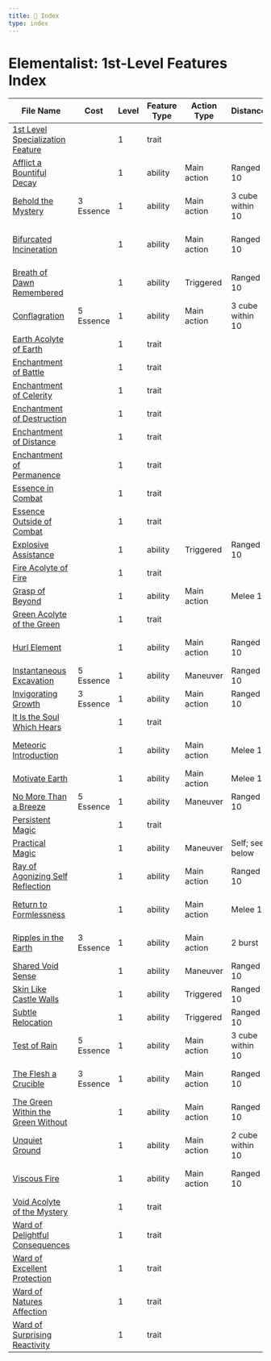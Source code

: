 ```yaml
---
title: 📑 Index
type: index
---
```


# Elementalist: 1st-Level Features Index

| File Name                                                                             | Cost      | Level | Feature Type | Action Type | Distance         | Target                   |
| ------------------------------------------------------------------------------------- | --------- | ----- | ------------ | ----------- | ---------------- | ------------------------ |
| [1st Level Specialization Feature](../1st%20Level%20Specialization%20Feature)         |           | 1     | trait        |             |                  |                          |
| [Afflict a Bountiful Decay](../Afflict%20a%20Bountiful%20Decay)                       |           | 1     | ability      | Main action | Ranged 10        | One creature             |
| [Behold the Mystery](../Behold%20the%20Mystery)                                       | 3 Essence | 1     | ability      | Main action | 3 cube within 10 | Each enemy in the area   |
| [Bifurcated Incineration](../Bifurcated%20Incineration)                               |           | 1     | ability      | Main action | Ranged 10        | Two creatures or objects |
| [Breath of Dawn Remembered](../Breath%20of%20Dawn%20Remembered)                       |           | 1     | ability      | Triggered   | Ranged 10        | Self or one ally         |
| [Conflagration](../Conflagration)                                                     | 5 Essence | 1     | ability      | Main action | 3 cube within 10 | Each enemy in the area   |
| [Earth Acolyte of Earth](../Earth%20Acolyte%20of%20Earth)                             |           | 1     | trait        |             |                  |                          |
| [Enchantment of Battle](../Enchantment%20of%20Battle)                                 |           | 1     | trait        |             |                  |                          |
| [Enchantment of Celerity](../Enchantment%20of%20Celerity)                             |           | 1     | trait        |             |                  |                          |
| [Enchantment of Destruction](../Enchantment%20of%20Destruction)                       |           | 1     | trait        |             |                  |                          |
| [Enchantment of Distance](../Enchantment%20of%20Distance)                             |           | 1     | trait        |             |                  |                          |
| [Enchantment of Permanence](../Enchantment%20of%20Permanence)                         |           | 1     | trait        |             |                  |                          |
| [Essence in Combat](../Essence%20in%20Combat)                                         |           | 1     | trait        |             |                  |                          |
| [Essence Outside of Combat](../Essence%20Outside%20of%20Combat)                       |           | 1     | trait        |             |                  |                          |
| [Explosive Assistance](../Explosive%20Assistance)                                     |           | 1     | ability      | Triggered   | Ranged 10        | Self or one ally         |
| [Fire Acolyte of Fire](../Fire%20Acolyte%20of%20Fire)                                 |           | 1     | trait        |             |                  |                          |
| [Grasp of Beyond](../Grasp%20of%20Beyond)                                             |           | 1     | ability      | Main action | Melee 1          | One creature             |
| [Green Acolyte of the Green](../Green%20Acolyte%20of%20the%20Green)                   |           | 1     | trait        |             |                  |                          |
| [Hurl Element](../Hurl%20Element)                                                     |           | 1     | ability      | Main action | Ranged 10        | One creature or object   |
| [Instantaneous Excavation](../Instantaneous%20Excavation)                             | 5 Essence | 1     | ability      | Maneuver    | Ranged 10        | Special                  |
| [Invigorating Growth](../Invigorating%20Growth)                                       | 3 Essence | 1     | ability      | Main action | Ranged 10        | One creature             |
| [It Is the Soul Which Hears](../It%20Is%20the%20Soul%20Which%20Hears)                 |           | 1     | trait        |             |                  |                          |
| [Meteoric Introduction](../Meteoric%20Introduction)                                   |           | 1     | ability      | Main action | Melee 1          | One creature or object   |
| [Motivate Earth](../Motivate%20Earth)                                                 |           | 1     | ability      | Main action | Melee 1          | Special                  |
| [No More Than a Breeze](../No%20More%20Than%20a%20Breeze)                             | 5 Essence | 1     | ability      | Maneuver    | Ranged 10        | Self or one ally         |
| [Persistent Magic](../Persistent%20Magic)                                             |           | 1     | trait        |             |                  |                          |
| [Practical Magic](../Practical%20Magic)                                               |           | 1     | ability      | Maneuver    | Self; see below  | Self                     |
| [Ray of Agonizing Self Reflection](../Ray%20of%20Agonizing%20Self%20Reflection)       |           | 1     | ability      | Main action | Ranged 10        | One creature or object   |
| [Return to Formlessness](../Return%20to%20Formlessness)                               |           | 1     | ability      | Main action | Melee 1          | One mundane object       |
| [Ripples in the Earth](../Ripples%20in%20the%20Earth)                                 | 3 Essence | 1     | ability      | Main action | 2 burst          | Each enemy in the area   |
| [Shared Void Sense](../Shared%20Void%20Sense)                                         |           | 1     | ability      | Maneuver    | Ranged 10        | Special                  |
| [Skin Like Castle Walls](../Skin%20Like%20Castle%20Walls)                             |           | 1     | ability      | Triggered   | Ranged 10        | Self or one ally         |
| [Subtle Relocation](../Subtle%20Relocation)                                           |           | 1     | ability      | Triggered   | Ranged 10        | Self or one ally         |
| [Test of Rain](../Test%20of%20Rain)                                                   | 5 Essence | 1     | ability      | Main action | 3 cube within 10 | Each enemy in the area   |
| [The Flesh a Crucible](../The%20Flesh%20a%20Crucible)                                 | 3 Essence | 1     | ability      | Main action | Ranged 10        | One creature or object   |
| [The Green Within the Green Without](../The%20Green%20Within%20the%20Green%20Without) |           | 1     | ability      | Main action | Ranged 10        | One creature             |
| [Unquiet Ground](../Unquiet%20Ground)                                                 |           | 1     | ability      | Main action | 2 cube within 10 | Each enemy in the area   |
| [Viscous Fire](../Viscous%20Fire)                                                     |           | 1     | ability      | Main action | Ranged 10        | One creature or object   |
| [Void Acolyte of the Mystery](../Void%20Acolyte%20of%20the%20Mystery)                 |           | 1     | trait        |             |                  |                          |
| [Ward of Delightful Consequences](../Ward%20of%20Delightful%20Consequences)           |           | 1     | trait        |             |                  |                          |
| [Ward of Excellent Protection](../Ward%20of%20Excellent%20Protection)                 |           | 1     | trait        |             |                  |                          |
| [Ward of Natures Affection](../Ward%20of%20Natures%20Affection)                       |           | 1     | trait        |             |                  |                          |
| [Ward of Surprising Reactivity](../Ward%20of%20Surprising%20Reactivity)               |           | 1     | trait        |             |                  |                          |
